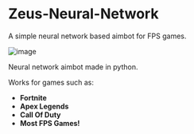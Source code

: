 # Zeus-Neural-Network
A simple neural network based aimbot for FPS games.

![image](https://user-images.githubusercontent.com/95588473/191098450-a07dd0d9-2e8e-465a-96c4-934f3cac6d78.png)

Neural network aimbot made in python.



Works for games such as:

- **Fortnite**
- **Apex Legends**
- **Call Of Duty**
- **Most FPS Games!**
